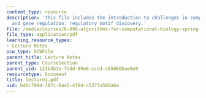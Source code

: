 ```yaml
---
content_type: resource
description: 'This file includes the introduction to challenges in computational biology,
  and gene regulation: regulatory motif discovery.'
file: /media/courses/6-096-algorithms-for-computational-biology-spring-2005/b46c798d787c6aa54f84c5377a566aba_lecture1.pdf
file_type: application/pdf
learning_resource_types:
- Lecture Notes
ocw_type: OCWFile
parent_title: Lecture Notes
parent_type: CourseSection
parent_uid: 123b3b1e-7ddd-89e6-ccd4-c65060bae6e9
resourcetype: Document
title: lecture1.pdf
uid: b46c798d-787c-6aa5-4f84-c5377a566aba
---
```

